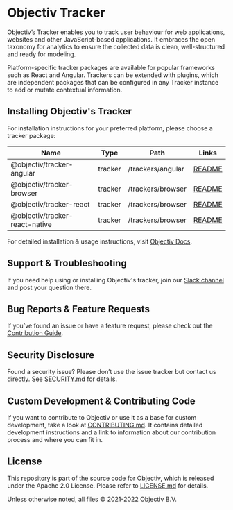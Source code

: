 # Objectiv Tracker

Objectiv’s Tracker enables you to track user behaviour for web applications, websites and other JavaScript-based applications. It embraces the open taxonomy for analytics to ensure the collected data is clean, well-structured and ready for modeling.

Platform-specific tracker packages are available for popular frameworks such as React and Angular. Trackers can be extended with plugins, which are independent packages that can be configured in any Tracker instance to add or mutate contextual information.

## Installing Objectiv's Tracker

For installation instructions for your preferred platform, please choose a tracker package:

| Name                           | Type    | Path              | Links                                              |
|--------------------------------|---------|-------------------|----------------------------------------------------|
| @objectiv/tracker-angular      | tracker | /trackers/angular | [README](/tracker/trackers/angular/README.md)      |
| @objectiv/tracker-browser      | tracker | /trackers/browser | [README](/tracker/trackers/browser/README.md)      |
| @objectiv/tracker-react        | tracker | /trackers/browser | [README](/tracker/trackers/react/README.md)        |
| @objectiv/tracker-react-native | tracker | /trackers/browser | [README](/tracker/trackers/react-native/README.md) |

For detailed installation & usage instructions, visit [Objectiv Docs](https://www.objectiv.io/docs/tracking).

## Support & Troubleshooting
If you need help using or installing Objectiv's tracker, join our [Slack channel](https://join.slack.com/t/objectiv-io/shared_invite/zt-u6xma89w-DLDvOB7pQer5QUs5B_~5pg) and post your question there. 

## Bug Reports & Feature Requests
If you’ve found an issue or have a feature request, please check out the [Contribution Guide](https://objectiv.io/docs/home/the-project/contribute/).

## Security Disclosure
Found a security issue? Please don’t use the issue tracker but contact us directly. See [SECURITY.md](../SECURITY.md) for details.

## Custom Development & Contributing Code
If you want to contribute to Objectiv or use it as a base for custom development, take a look at [CONTRIBUTING.md](CONTRIBUTING.md). It contains detailed development instructions and a link to information about our contribution process and where you can fit in.

## License
This repository is part of the source code for Objectiv, which is released under the Apache 2.0 License. Please refer to [LICENSE.md](../LICENSE.md) for details.

Unless otherwise noted, all files © 2021-2022 Objectiv B.V.
